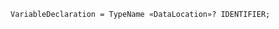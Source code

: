 <!-- This file is generated automatically by infrastructure scripts. Please don't edit by hand. -->

```{ .ebnf .slang-ebnf #VariableDeclaration }
VariableDeclaration = TypeName «DataLocation»? IDENTIFIER;
```
